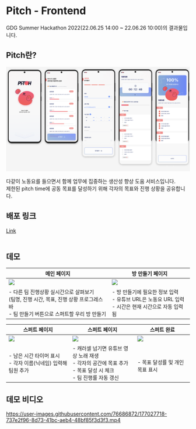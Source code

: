 # Pitch - Frontend

GDG Summer Hackathon 2022(22.06.25 14:00 ~ 22.06.26 10:00)의 결과물입니다. 

## Pitch란?

![image-20220630061716299](https://raw.githubusercontent.com/BonJunKu/image_server/upload/img/202206300617330.png)

다같이 노동요를 들으면서 함께 업무에 집중하는 생산성 향상 도움 서비스입니다.  
제한된 pitch time에 공동 목표를 달성하기 위해 각자의 목표와 진행 상황을 공유합니다.

## 배포 링크

[Link](https://pitch-frontend.vercel.app/)  <br /><br />


## 데모

| 메인 페이지 | 방 만들기 페이지 | 
| --- | --- | 
|<img width="300" src="https://user-images.githubusercontent.com/76686872/177027942-3c6287b5-779f-43aa-880b-46857d5c54a6.png"/>|<img width="300" src="https://user-images.githubusercontent.com/76686872/177027957-3d6b2bf6-1462-49bc-8d76-558e7a22ea24.png"/>|
| - 다른 팀 진행상황 실시간으로 살펴보기<br />(팀명, 진행 시간, 목표, 진행 상황 프로그레스바  <br />- 팀 만들기 버튼으로 스퍼트할 우리 방 만들기  | - 방 만들기에 필요한 정보 입력 <br /> - 유튜브 URL은 노동요 URL 입력 <br />- 시간은 현재 시간으로 자동 입력됨 |

| 스퍼트 페이지 | 스퍼트 페이지 | 스퍼트 완료 |
| --- | --- | --- |
|<img width="300" src="https://user-images.githubusercontent.com/76686872/177028255-3489cb65-9b6f-4208-8982-4b3ffc53ba71.png"/> |<img width="300" src="https://user-images.githubusercontent.com/76686872/177028251-7318bf3a-416c-46f4-8aa8-642fbbb7b75e.png"/>|<img width="300" src="https://user-images.githubusercontent.com/76686872/177028098-a0a8fb47-c93c-4893-91c5-a7a4e5a78b8e.png"/> |
| - 남은 시간 타이머 표시 <br />- 각자 이름(닉네임) 입력해 팀원 추가 | - 캐러셀 넘기면 유튜브 영상 노래 재생 <br />- 각자의 공간에 목표 추가 <br />- 목표 달성 시 체크 <br /> - 팀 진행률 자동 갱신 <br />  | <br />- 목표 달성률 및 개인 목표 표시 |


## 데모 비디오

https://user-images.githubusercontent.com/76686872/177027718-737e2f96-8d73-41bc-aeb4-48bf85f3d3f3.mp4

